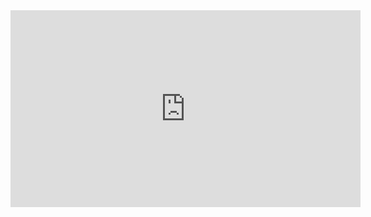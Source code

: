 <!DOCTYPE html>
<html>
<body>
<iframe width="560" height="315" src="https://youtu.be/CkZ5cZqOpC0?si=xjrZsKszeYIScl5J" title="YouTube video player" frameborder="0" allow="accelerometer; autoplay; clipboard-write; encrypted-media; gyroscope; picture-in-picture; web-share" allowfullscreen></iframe>
</body>
</html>

